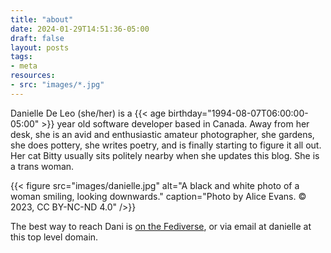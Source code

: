 ```yaml
---
title: "about"
date: 2024-01-29T14:51:36-05:00
draft: false
layout: posts
tags:
- meta
resources:
- src: "images/*.jpg"
---
```

Danielle De Leo (she/her) is a {{< age birthday="1994-08-07T06:00:00-05:00" >}} year old software developer based in Canada. Away from her desk, she is an avid and enthusiastic amateur photographer, she gardens, she does pottery, she writes poetry, and is finally starting to figure it all out. Her cat Bitty usually sits politely nearby when she updates this blog. She is a trans woman.
<!--more-->
{{< figure
    src="images/danielle.jpg" 
    alt="A black and white photo of a woman smiling, looking downwards."
    caption="Photo by Alice Evans. &copy; 2023, CC BY-NC-ND 4.0" />}}

The best way to reach Dani is [on the Fediverse](https://hachyderm.io/@ddl), or via email at danielle at this top level domain.
